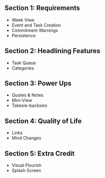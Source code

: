 ## Section 1: Requirements
- Week View
- Event and Task Creation
- Commitment Warnings
- Persistence

## Section 2: Headlining Features
- Task Queue
- Categories

## Section 3: Power Ups
- Quotes & Notes
- Mini-View
- Takesie-backsies

## Section 4: Quality of Life
- Links
- Mind Changes


## Section 5: Extra Credit
- Visual Flourish
- Splash Screen

